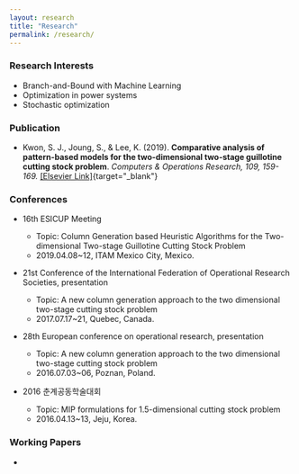 ```yaml
---
layout: research
title: "Research"
permalink: /research/
---
```


### **Research Interests**
- Branch-and-Bound with Machine Learning 
- Optimization in power systems
- Stochastic optimization

### **Publication**
- Kwon, S. J., Joung, S., & Lee, K. (2019). **Comparative analysis of pattern-based models for the two-dimensional two-stage guillotine cutting stock problem**. *Computers & Operations Research, 109, 159-169.* [[Elsevier Link]](https://doi.org/10.1016/j.cor.2019.05.005){target="_blank"}

### **Conferences**
- 16th ESICUP Meeting
  - Topic: Column Generation based Heuristic Algorithms for the Two-dimensional Two-stage Guillotine Cutting Stock Problem
  - 2019.04.08~12, ITAM Mexico City, Mexico.

- 21st Conference of the International Federation of Operational Research Societies, presentation
  -	Topic: A new column generation approach to the two dimensional two-stage cutting stock problem
  - 2017.07.17~21, Quebec, Canada.

- 28th European conference on operational research, presentation
  - Topic: A new column generation approach to the two dimensional two-stage cutting stock problem
  - 2016.07.03~06, Poznan, Poland.
  
- 2016 춘계공동학술대회 
  - Topic: MIP formulations for 1.5-dimensional cutting stock problem
  - 2016.04.13~13, Jeju, Korea.

<!--  sets `twitter:creator` -->

### **Working Papers**
-
